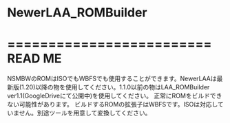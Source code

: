 # NewerLAA_ROMBuilder
=========================
        READ ME
=========================
NSMBWのROMはISOでもWBFSでも使用することができます。NewerLAAは最新版(1.20)以降の物を使用してください。1.1.0以前の物はLAA_ROMBuilder ver1.1(GoogleDriveにて公開中)を使用してください。
正常にROMをビルドできない可能性があります。
ビルドするROMの拡張子はWBFSです。ISOは対応していません。別途ツールを用意して変換してください。
